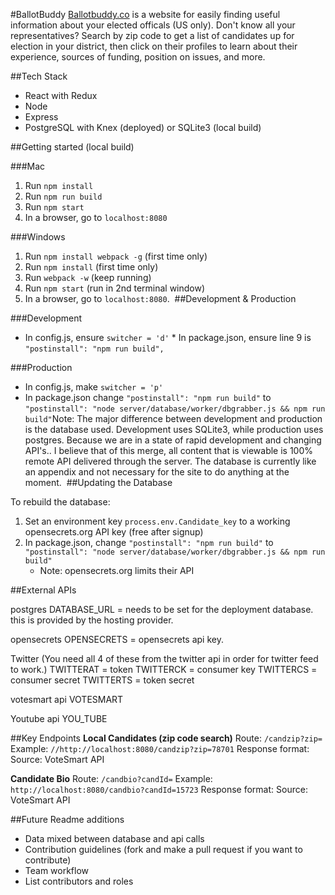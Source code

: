 #BallotBuddy
[Ballotbuddy.co](http://www.ballotbuddy.co/) is a website for easily finding useful information about your elected officals (US only). Don't know all your representatives? Search by zip code to get a list of candidates up for election in your district, then click on their profiles to learn about their experience, sources of funding, position on issues, and more.

##Tech Stack
* React with Redux
* Node
* Express
* PostgreSQL with Knex (deployed) or SQLite3 (local build)

##Getting started (local build)

###Mac
1. Run `npm install`
2. Run `npm run build`
3. Run `npm start`
4. In a browser, go to `localhost:8080`

###Windows

1. Run `npm install webpack -g` (first time only)
2. Run `npm install` (first time only)
3. Run `webpack -w` (keep running)
4. Run `npm start` (run in 2nd terminal window)
5. In a browser, go to `localhost:8080`.
​
##Development & Production

###Development
* In config.js, ensure `switcher = 'd'`
​* In package.json, ensure line 9 is `"postinstall": "npm run build",`

###Production
* In config.js, make `switcher = 'p'`
* In package.json change `"postinstall": "npm run build"` to `"postinstall": "node server/database/worker/dbgrabber.js && npm run build"`
​
Note: The major difference between development and production is the database used. Development uses SQLite3, while production uses postgres.
Because we are in a state of rapid development and changing API's.. I believe that of this merge, all content that is viewable is 100% remote API delivered through the server. The database is currently like an appendix and not necessary for the site to do anything at the moment.
​
​
##Updating the Database

To rebuild the database:
1. Set an environment key `process.env.Candidate_key` to a working opensecrets.org API key (free after signup)
2. In package.json, change `"postinstall": "npm run build"` to `"postinstall": "node server/database/worker/dbgrabber.js && npm run build"`
	* Note: opensecrets.org limits their API


##External APIs

postgres
DATABASE_URL = needs to be set for the deployment database. this is provided by the hosting provider.

opensecrets
OPENSECRETS = opensecrets api key.

Twitter
(You need all 4 of these from the twitter api in order for twitter feed to work.)
TWITTERAT = token
TWITTERCK = consumer key
TWITTERCS = consumer secret
TWITTERTS = token secret

votesmart api
VOTESMART

Youtube api
YOU_TUBE

##Key Endpoints
**Local Candidates (zip code search)**
Route: `/candzip?zip=`
Example: `//http://localhost:8080/candzip?zip=78701`
Response format: 
Source: VoteSmart API

**Candidate Bio**
Route: `/candbio?candId=`
Example: `http://localhost:8080/candbio?candId=15723`
Response format: 
Source: VoteSmart API


##Future Readme additions
* Data mixed between database and api calls
* Contribution guidelines (fork and make a pull request if you want to contribute)
* Team workflow
* List contributors and roles

